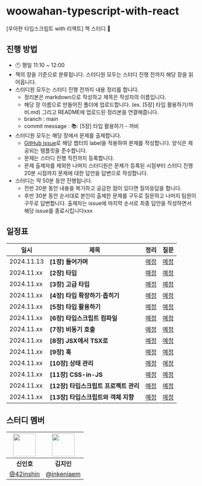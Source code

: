 # woowahan-typescript-with-react

[우아한 타입스크립트 with 리액트] 책 스터디 🚀

## 진행 방법

<div align="left">

- 🕚 평일 11:10 ~ 12:00
- 책의 장을 기준으로 분류됩니다. 스터디원 모두는 스터디 진행 전까지 해당 장을 읽어옵니다.
- 스터디원 모두는 스터디 진행 전까지 내용 정리를 합니다.
  - 정리본은 markdown으로 작성하고 제목은 작성자의 이름입니다.
  - 해당 장 이름으로 만들어진 폴더에 업로드합니다. (ex. [5장] 타입 활용하기/까비.md) 그리고 README에 업로드된 정리본을 연결해줍니다.
  - branch : main
  - commit message : 📚: [5장] 타입 활용하기 - 까비
- 스터디원 모두는 해당 장에서 문제를 출제합니다.
  - [GitHub issue](https://github.com/Frontend-Gang-Study/woowahan-typescript-with-react/issues)로 해당 챕터의 label을 적용하여 문제를 작성합니다. 양식은 제공되는 템플릿을 준수합니다.
  - 문제는 스터디 진행 직전까지 등록합니다.
  - 문제 출제자를 제외한 나머지 스터디원은 문제가 등록된 시점부터 스터디 진행 20분 시점까지 문제에 대한 답안을 답변으로 작성합니다.
- 스터디는 약 50분 동안 진행됩니다.
  - 전반 20분 동안 내용을 복기하고 궁금한 점이 있다면 질의응답을 합니다.
  - 후반 30분 동안 순서대로 본인이 출제한 문제를 구두로 질문하고 나머지 팀원이 구두로 답변합니다. 출제자는 issue에 마지막 순서로 최종 답안을 작성하면서 해당 issue를 종료시킵니다xxx
## 일정표
| 일시      | 제목                                | 정리                                  | 질문                                  |
|----------|-------------------------------------|---------------------------------------|---------------------------------------|
| 2024.11.13 | **[1장] 들어가며**                   | [예정](https://example.com)           | [예정](https://github.com/Frontend-Gang-Study/woowahan-typescript-with-react/labels/%5B1%EC%9E%A5%5D%20%EB%93%A4%EC%96%B4%EA%B0%80%EB%A9%B0)           |
| 2024.11.xx | **[2장] 타입**                       | [예정](https://example.com)           | [예정](https://github.com/Frontend-Gang-Study/woowahan-typescript-with-react/labels/%5B2%EC%9E%A5%5D%20%ED%83%80%EC%9E%85)           |
| 2024.11.xx | **[3장] 고급 타입**                  | [예정](https://example.com)           | [예정](https://github.com/Frontend-Gang-Study/woowahan-typescript-with-react/labels/%5B3%EC%9E%A5%5D%20%EA%B3%A0%EA%B8%89%20%ED%83%80%EC%9E%85)           |
| 2024.11.xx | **[4장] 타입 확장하기·좁히기**       | [예정](https://example.com)           | [예정](https://github.com/Frontend-Gang-Study/woowahan-typescript-with-react/labels/%5B4%EC%9E%A5%5D%20%ED%83%80%EC%9E%85%20%ED%99%95%EC%9E%A5%ED%95%98%EA%B8%B0%C2%B7%EC%A2%81%ED%9E%88%EA%B8%B0)           |
| 2024.11.xx | **[5장] 타입 활용하기**              | [예정](https://example.com)           | [예정](https://github.com/Frontend-Gang-Study/woowahan-typescript-with-react/labels/%5B5%EC%9E%A5%5D%20%ED%83%80%EC%9E%85%20%ED%99%9C%EC%9A%A9%ED%95%98%EA%B8%B0)           |
| 2024.11.xx | **[6장] 타입스크립트 컴파일**        | [예정](https://example.com)           | [예정](https://github.com/Frontend-Gang-Study/woowahan-typescript-with-react/labels/%5B6%EC%9E%A5%5D%20%ED%83%80%EC%9E%85%EC%8A%A4%ED%81%AC%EB%A6%BD%ED%8A%B8%20%EC%BB%B4%ED%8C%8C%EC%9D%BC)           |
| 2024.11.xx | **[7장] 비동기 호출**                | [예정](https://example.com)           | [예정](https://github.com/Frontend-Gang-Study/woowahan-typescript-with-react/labels/%5B7%EC%9E%A5%5D%20%EB%B9%84%EB%8F%99%EA%B8%B0%20%ED%98%B8%EC%B6%9C)           |
| 2024.11.xx | **[8장] JSX에서 TSX로**              | [예정](https://example.com)           | [예정](https://github.com/Frontend-Gang-Study/woowahan-typescript-with-react/labels/%5B8%EC%9E%A5%5D%20JSX%EC%97%90%EC%84%9C%20TSX%EB%A1%9C)           |
| 2024.11.xx | **[9장] 훅**                         | [예정](https://example.com)           | [예정](https://github.com/Frontend-Gang-Study/woowahan-typescript-with-react/labels/%5B9%EC%9E%A5%5D%20%ED%9B%85)           |
| 2024.11.xx | **[10장] 상태 관리**                 | [예정](https://example.com)           | [예정](https://github.com/Frontend-Gang-Study/woowahan-typescript-with-react/labels/%5B10%EC%9E%A5%5D%20%EC%83%81%ED%83%9C%20%EA%B4%80%EB%A6%AC)           |
| 2024.11.xx | **[11장] CSS-in-JS**                 | [예정](https://example.com)           | [예정](https://github.com/Frontend-Gang-Study/woowahan-typescript-with-react/labels/%5B11%EC%9E%A5%5D%20CSS-in-JS)           |
| 2024.11.xx | **[12장] 타입스크립트 프로젝트 관리**| [예정](https://example.com)           | [예정](https://github.com/Frontend-Gang-Study/woowahan-typescript-with-react/labels/%5B12%EC%9E%A5%5D%20%ED%83%80%EC%9E%85%EC%8A%A4%ED%81%AC%EB%A6%BD%ED%8A%B8%20%ED%94%84%EB%A1%9C%EC%A0%9D%ED%8A%B8%20%EA%B4%80%EB%A6%AC)           |
| 2024.11.xx | **[13장] 타입스크립트와 객체 지향**  | [예정](https://example.com)           | [예정](https://github.com/Frontend-Gang-Study/woowahan-typescript-with-react/labels/%5B13%EC%9E%A5%5D%20%ED%83%80%EC%9E%85%EC%8A%A4%ED%81%AC%EB%A6%BD%ED%8A%B8%EC%99%80%20%EA%B0%9D%EC%B2%B4%20%EC%A7%80%ED%96%A5)  


## 스터디 멤버

| <img width="60px" src="https://avatars.githubusercontent.com/u/72684256?v=4"> | <img width="60px" src="https://avatars.githubusercontent.com/u/80810728?v=4"> |
|:---:|:---:|
| **신인호** | **김지인** |
| [@42inshin](https://github.com/42inshin) | [@jnkeniaem](https://github.com/jnkeniaem) 
